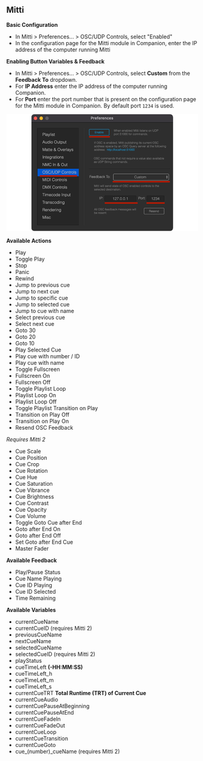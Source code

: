## Mitti

**Basic Configuration**

- In Mitti > Preferences... > OSC/UDP Controls, select "Enabled"
- In the configuration page for the Mitti module in Companion, enter the IP address of the computer running Mitti

**Enabling Button Variables & Feedback**

- In Mitti > Preferences... > OSC/UDP Controls, select **Custom** from the **Feedback To** dropdown.
- For **IP Address** enter the IP address of the computer running Companion.
- For **Port** enter the port number that is present on the configuration page for the Mitti module in Companion. By default port `1234` is used.

![Mitti](images/mitti.png?raw=true 'Mitti')

**Available Actions**

- Play
- Toggle Play
- Stop
- Panic
- Rewind
- Jump to previous cue
- Jump to next cue
- Jump to specific cue
- Jump to selected cue
- Jump to cue with name
- Select previous cue
- Select next cue
- Goto 30
- Goto 20
- Goto 10
- Play Selected Cue
- Play cue with number / ID
- Play cue with name
- Toggle Fullscreen
- Fullscreen On
- Fullscreen Off
- Toggle Playlist Loop
- Playlist Loop On
- Playlist Loop Off
- Toggle Playlist Transition on Play
- Transition on Play Off
- Transition on Play On
- Resend OSC Feedback

_Requires Mitti 2_

- Cue Scale
- Cue Position
- Cue Crop
- Cue Rotation
- Cue Hue
- Cue Saturation
- Cue Vibrance
- Cue Brightness
- Cue Contrast
- Cue Opacity
- Cue Volume
- Toggle Goto Cue after End
- Goto after End On
- Goto after End Off
- Set Goto after End Cue
- Master Fader

**Available Feedback**

- Play/Pause Status
- Cue Name Playing
- Cue ID Playing
- Cue ID Selected
- Time Remaining

**Available Variables**

- currentCueName
- currentCueID (requires Mitti 2)
- previousCueName
- nextCueName
- selectedCueName
- selectedCueID (requires Mitti 2)
- playStatus
- cueTimeLeft **(-HH:MM:SS)**
- cueTimeLeft_h
- cueTimeLeft_m
- cueTimeLeft_s
- currentCueTRT **Total Runtime (TRT) of Current Cue**
- currentCueAudio
- currentCuePauseAtBeginning
- currentCuePauseAtEnd
- currentCueFadeIn
- currentCueFadeOut
- currentCueLoop
- currentCueTransition
- currentCueGoto
- cue\_(number)\_cueName (requires Mitti 2)
